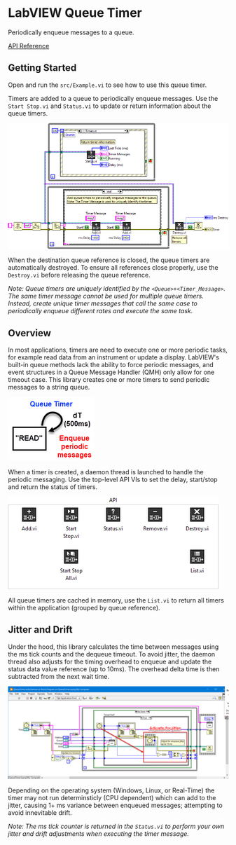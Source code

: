 # LabVIEW Queue Timer
 Periodically enqueue messages to a queue.

[API Reference](docs/api/queuetimer.md)

## Getting Started

Open and run the `src/Example.vi` to see how to use this queue timer.

Timers are added to a queue to periodically enqueue messages. Use the `Start Stop.vi` and `Status.vi` to update or return information about the queue timers.

![Example](docs/api/queuetimer/Example_QueueTimer.lvlib_Example.vi.png)

When the destination queue reference is closed, the queue timers are automatically destroyed. To ensure all references close properly, use the `Destroy.vi` before releasing the queue reference.

*Note: Queue timers are uniquely identified by the `<Queue>+<Timer_Message>`. The same timer message cannot be used for multiple queue timers. Instead, create unique timer messages that call the same case to periodically enqueue different rates and execute the same task.*

## Overview

In most applications, timers are need to execute one or more periodic tasks, for example read data from an instrument or update a display. LabVIEW's built-in queue methods lack the ability to force periodic messages, and event structures in a Queue Message Handler (QMH) only allow for one timeout case. This library creates one or more timers to send periodic messages to a string queue.

![Queue Timer](docs/imgs/QueueTimer.png)

When a timer is created, a daemon thread is launched to handle the periodic messaging. Use the top-level API VIs to set the delay, start/stop and return the status of timers.

![API](docs/api/queuetimer/Palette_API.png)

All queue timers are cached in memory, use the `List.vi` to return all timers within the application (grouped by queue reference).

## Jitter and Drift

Under the hood, this library calculates the time between messages using the ms tick counts and the dequeue timeout. To avoid jitter, the daemon thread also adjusts for the timing overhead to enqueue and update the status data value reference (up to 10ms). The overhead delta time is then subtracted from the next wait time.

![Jitter](docs/imgs/Jitter.png)

Depending on the operating system (Windows, Linux, or Real-Time) the timer may not run determinsticly (CPU dependent) which can add to the jitter, causing 1+ ms variance between enqueued messages; attempting to avoid innevitable drift. 

*Note: The ms tick counter is returned in the `Status.vi` to perform your own jitter and drift adjustments when executing the timer message.*

